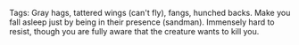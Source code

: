 Tags: Gray hags, tattered wings (can't fly), fangs, hunched backs. Make you fall asleep just by being in their presence (sandman). Immensely hard to resist, though you are fully aware that the creature wants to kill you.
